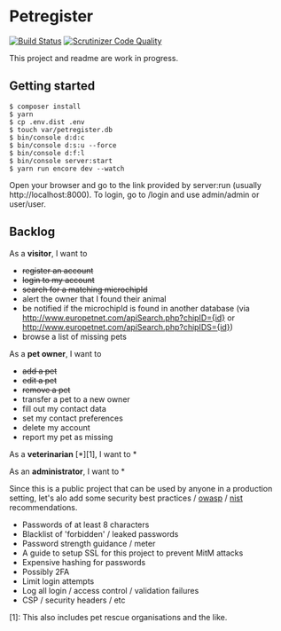 # Petregister
[![Build Status](https://travis-ci.org/MitchelAnthony/petregister.svg?branch=master)](https://travis-ci.org/MitchelAnthony/petregister) [![Scrutinizer Code Quality](https://scrutinizer-ci.com/g/MitchelAnthony/petregister/badges/quality-score.png?b=master)](https://scrutinizer-ci.com/g/MitchelAnthony/petregister/?branch=master)

This project and readme are work in progress.

## Getting started

```
$ composer install
$ yarn
$ cp .env.dist .env
$ touch var/petregister.db
$ bin/console d:d:c
$ bin/console d:s:u --force
$ bin/console d:f:l
$ bin/console server:start
$ yarn run encore dev --watch
```
Open your browser and go to the link provided by server:run (usually http://localhost:8000). To login, go to /login and use admin/admin or user/user.

## Backlog

As a __visitor__, I want to
* ~~register an account~~
* ~~login to my account~~
* ~~search for a matching microchipId~~
* alert the owner that I found their animal
* be notified if the microchipId is found in another database (via http://www.europetnet.com/apiSearch.php?chipID={id} or http://www.europetnet.com/apiSearch.php?chipIDS={id})
* browse a list of missing pets

As a __pet owner__, I want to
* ~~add a pet~~
* ~~edit a pet~~
* ~~remove a pet~~
* transfer a pet to a new owner
* fill out my contact data
* set my contact preferences
* delete my account
* report my pet as missing

As a __veterinarian__ [*][1], I want to
*

As an __administrator__, I want to
*

Since this is a public project that can be used by anyone in a production setting, let's alo add some security best practices / [owasp](https://www.owasp.org/images/7/72/OWASP_Top_10-2017_%28en%29.pdf.pdf) / [nist](https://pages.nist.gov/800-63-3/sp800-63b.html#memsecret) recommendations.
* Passwords of at least 8 characters
* Blacklist of 'forbidden' / leaked passwords
* Password strength guidance / meter
* A guide to setup SSL for this project to prevent MitM attacks
* Expensive hashing for passwords
* Possibly 2FA
* Limit login attempts
* Log all login / access control / validation failures
* CSP / security headers / etc

[1]: This also includes pet rescue organisations and the like.